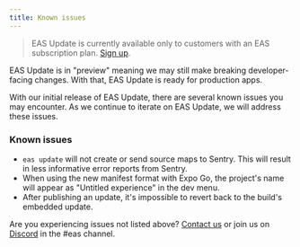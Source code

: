```yaml
---
title: Known issues
---
```


> EAS Update is currently available only to customers with an EAS subscription plan. [Sign up](https://expo.dev/accounts/[account]/settings/subscriptions).

EAS Update is in "preview" meaning we may still make breaking developer-facing changes. With that, EAS Update is ready for production apps.

With our initial release of EAS Update, there are several known issues you may encounter. As we continue to iterate on EAS Update, we will address these issues.

### Known issues

- `eas update` will not create or send source maps to Sentry. This will result in less informative error reports from Sentry.
- When using the new manifest format with Expo Go, the project's name will appear as "Untitled experience" in the dev menu.
- After publishing an update, it's impossible to revert back to the build's embedded update.

Are you experiencing issues not listed above? [Contact us](https://expo.dev/contact) or join us on [Discord](https://chat.expo.dev/) in the #eas channel.
